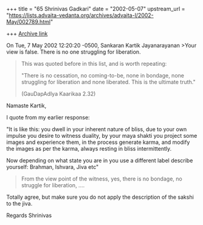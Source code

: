 +++
title = "65 Shrinivas Gadkari"
date = "2002-05-07"
upstream_url = "https://lists.advaita-vedanta.org/archives/advaita-l/2002-May/002789.html"

+++
[Archive link](https://lists.advaita-vedanta.org/archives/advaita-l/2002-May/002789.html)

On Tue, 7 May 2002 12:20:20 -0500, Sankaran Kartik Jayanarayanan >Your view
is false. There is no one struggling for liberation.
>
>This was quoted before in this list, and is worth repeating:
>
>"There is no cessation, no coming-to-be, none in bondage, none struggling
>for liberation and none liberated. This is the ultimate truth."
>
>(GauDapAdIya Kaarikaa 2.32)
>

Namaste Kartik,

I quote from my earlier response:

"It is like this: you dwell in your inherent nature of bliss, due to
your own impulse you desire to witness duality, by your maya shakti
you project some images and experience them, in the process generate
karma, and modify the images as per the karma, always resting in
bliss intermittently.

Now depending on what state you are in you use a different label
describe yourself: Brahman, Ishvara, Jiva etc"

>From the view point of the witness, yes, there is no bondage,
no struggle for liberation, ....

Totally agree, but make sure you do not apply the description of
the sakshi to the jiva.

Regards
Shrinivas

